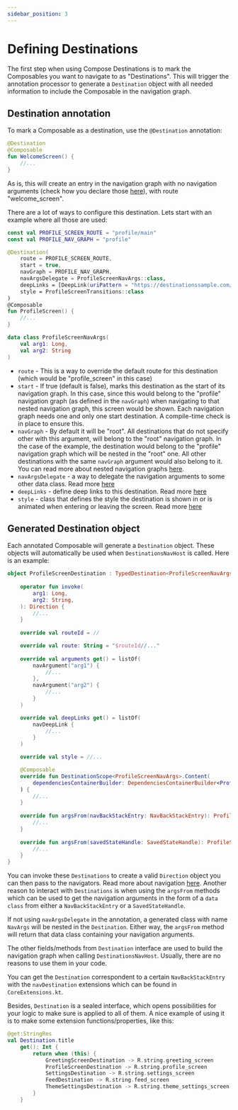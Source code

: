 ```yaml
---
sidebar_position: 3
---
```


# Defining Destinations

The first step when using Compose Destinations is to mark the Composables you want to navigate to as "Destinations".
This will trigger the annotation processor to generate a `Destination` object with all needed information to include the Composable in the navigation graph.

## Destination annotation

To mark a Composable as a destination, use the `@Destination` annotation:

```kotlin
@Destination
@Composable
fun WelcomeScreen() {
    //...
}
```

As is, this will create an entry in the navigation graph with no navigation arguments (check how you declare those [here](destination-arguments/navigation-arguments)), with route "welcome_screen".

There are a lot of ways to configure this destination.
Lets start with an example where all those are used:

```kotlin
const val PROFILE_SCREEN_ROUTE = "profile/main"
const val PROFILE_NAV_GRAPH = "profile"

@Destination(
    route = PROFILE_SCREEN_ROUTE,
    start = true,
    navGraph = PROFILE_NAV_GRAPH,
    navArgsDelegate = ProfileScreenNavArgs::class,
    deepLinks = [DeepLink(uriPattern = "https://destinationssample.com/$FULL_ROUTE_PLACEHOLDER")],
    style = ProfileScreenTransitions::class
)
@Composable
fun ProfileScreen() {
    //...
}

data class ProfileScreenNavArgs(
    val arg1: Long,
    val arg2: String
)
```

* `route` - This is a way to override the default route for this destination (which would be "profile_screen" in this case)
* `start` - If true (default is false), marks this destination as the start of its navigation graph. In this case, since this would belong to the "profile" navigation graph (as defined in the `navGraph`) when navigating to that nested navigation graph, this screen would be shown.
Each navigation graph needs one and only one start destination. A compile-time check is in place to ensure this.
* `navGraph` - By default it will be "root". All destinations that do not specify other with this argument, will belong to the "root" navigation graph. In the case of the example, the destination would belong to the "profile" navigation graph which will be nested in the "root" one. All other destinations with the same `navGraph` argument would also belong to it. You can read more about nested navigation graphs [here](defining-navgraphs).
* `navArgsDelegate` - a way to delegate the navigation arguments to some other data class. Read more [here](destination-arguments/navigation-arguments#navigation-arguments-class-delegate)
* `deepLinks` - define deep links to this destination. Read more [here](deeplinks)
* `style` - class that defines the style the destination is shown in or is animated when entering or leaving the screen. Read more [here](styles-and-animations)

## Generated Destination object

Each annotated Composable will generate a `Destination` object. These objects will automatically be used when `DestinationsNavHost` is called.
Here is an example:

```kotlin title=ProfileScreenDestination.kt
object ProfileScreenDestination : TypedDestination<ProfileScreenNavArgs> {
         
    operator fun invoke(
        arg1: Long,
        arg2: String,
    ): Direction {
        //...
    }
    
    override val routeId = //

    override val route: String = "$routeId//..."
    
    override val arguments get() = listOf(
        navArgument("arg1") {
            //...
        },
        navArgument("arg2") {
            //...
        }
    )

    override val deepLinks get() = listOf(
        navDeepLink {
            //...
        }
    )

    override val style = //...

    @Composable
    override fun DestinationScope<ProfileScreenNavArgs>.Content(
        dependenciesContainerBuilder: DependenciesContainerBuilder<ProfileScreenNavArgs>.() -> Unit
    ) {
        //...
    }
                    
    override fun argsFrom(navBackStackEntry: NavBackStackEntry): ProfileScreenNavArgs {
        //...
    }
                
    override fun argsFrom(savedStateHandle: SavedStateHandle): ProfileScreenNavArgs {
        //...
    }
}
```

You can invoke these `Destinations` to create a valid `Direction` object you can then pass to the navigators. Read more about navigation [here](navigation/basics).
Another reason to interact with `Destinations` is when using the `argsFrom` methods which can be used to get the navigation arguments in the form of a `data class` from either a `NavBackStackEntry` or a `SavedStateHandle`.

If not using `navArgsDelegate` in the annotation, a generated class with name `NavArgs` will be nested in the `Destination`. Either way, the `argsFrom` method will return that data class containing your navigation arguments.

The other fields/methods from `Destination` interface are used to build the navigation graph when calling `DestinationsNavHost`. Usually, there are no reasons to use them in your code.

You can get the `Destination` correspondent to a certain `NavBackStackEntry` with the `navDestination` extensions which can be found in `CoreExtensions.kt`.

Besides, `Destination` is a sealed interface, which opens possibilities for your logic to make sure is applied to all of them.
A nice example of using it is to make some extension functions/properties, like this:

```kotlin
@get:StringRes
val Destination.title
    get(): Int {
        return when (this) {
            GreetingScreenDestination -> R.string.greeting_screen
            ProfileScreenDestination -> R.string.profile_screen
            SettingsDestination -> R.string.settings_screen
            FeedDestination -> R.string.feed_screen
            ThemeSettingsDestination -> R.string.theme_settings_screen
        }
    }
```
